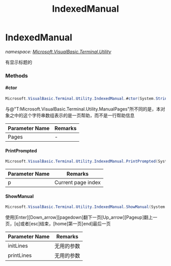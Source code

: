 ﻿---
title: IndexedManual
---

# IndexedManual
_namespace: [Microsoft.VisualBasic.Terminal.Utility](N-Microsoft.VisualBasic.Terminal.Utility.html)_

有显示标题的

### Methods

#### #ctor
```csharp
Microsoft.VisualBasic.Terminal.Utility.IndexedManual.#ctor(System.String[],System.String)
```
与@"T:Microsoft.VisualBasic.Terminal.Utility.ManualPages"所不同的是，本对象之中的这个字符串数组表示的是一页帮助，而不是一行帮助信息

|Parameter Name|Remarks|
|--------------|-------|
|Pages|-|


#### PrintPrompted
```csharp
Microsoft.VisualBasic.Terminal.Utility.IndexedManual.PrintPrompted(System.Int32,System.Int32,System.Int32)
```


|Parameter Name|Remarks|
|--------------|-------|
|p|Current page index|


#### ShowManual
```csharp
Microsoft.VisualBasic.Terminal.Utility.IndexedManual.ShowManual(System.Int32,System.Int32)
```
使用[Enter][Down_arrow][pagedown]翻下一页[Up_arrow][Pageup]翻上一页，[q]或者[esc]结束，[home]第一页[end]最后一页

|Parameter Name|Remarks|
|--------------|-------|
|initLines|无用的参数|
|printLines|无用的参数|





